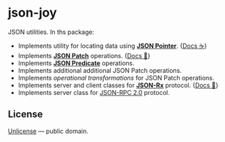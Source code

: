 # json-joy

JSON utilities. In ths package:

- Implements utility for locating data using [__JSON Pointer__][json-pointer]. {[Docs ☕️](./docs/json-pointer.md)}
- Implements [__JSON Patch__][json-patch] operations. {[Docs 🍪](./docs/json-patch.md)}
- Implements [__JSON Predicate__][json-predicate] operations.
- Implements additional additional JSON Patch operations.
- Implements *operational transformations* for JSON Patch operations.
- Implements server and client classes for [__JSON-Rx__][json-rx] protocol. {[Docs 🚬](./docs/json-rx.md)}
- Implements server class for [JSON-RPC 2.0][json-rpc] protocol.

[json-pointer]: https://tools.ietf.org/html/rfc6901
[json-patch]: https://tools.ietf.org/html/rfc6902
[json-predicate]: https://tools.ietf.org/id/draft-snell-json-test-01.html
[json-rx]: https://onp4.com/@vadim/p/gv9z33hjuo
[json-rpc]: https://www.jsonrpc.org/specification

## License

[Unlicense](LICENSE) &mdash; public domain.
